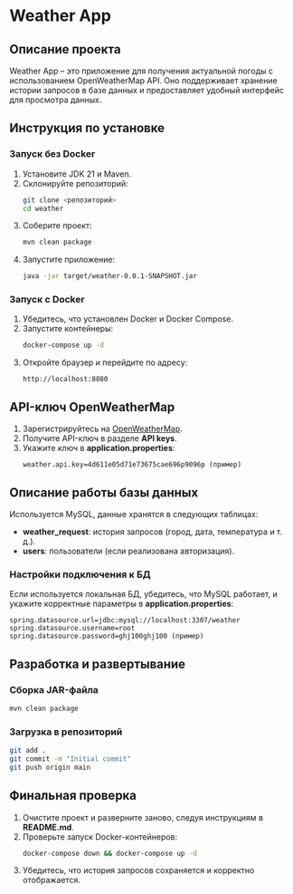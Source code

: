 # Weather App

## Описание проекта
Weather App – это приложение для получения актуальной погоды с использованием OpenWeatherMap API. Оно поддерживает хранение истории запросов в базе данных и предоставляет удобный интерфейс для просмотра данных.

## Инструкция по установке

### Запуск без Docker
1. Установите JDK 21 и Maven.
2. Склонируйте репозиторий:
   ```sh
   git clone <репозиторий>
   cd weather
   ```
3. Соберите проект:
   ```sh
   mvn clean package
   ```
4. Запустите приложение:
   ```sh
   java -jar target/weather-0.0.1-SNAPSHOT.jar
   ```

### Запуск с Docker
1. Убедитесь, что установлен Docker и Docker Compose.
2. Запустите контейнеры:
   ```sh
   docker-compose up -d
   ```
3. Откройте браузер и перейдите по адресу:
   ```
   http://localhost:8080
   ```

## API-ключ OpenWeatherMap
1. Зарегистрируйтесь на [OpenWeatherMap](https://openweathermap.org/).
2. Получите API-ключ в разделе **API keys**.
3. Укажите ключ в **application.properties**:
   ```properties
   weather.api.key=4d611e05d71e73675cae696р9096р (пример)
   ```

## Описание работы базы данных
Используется MySQL, данные хранятся в следующих таблицах:

- **weather_request**: история запросов (город, дата, температура и т. д.).
- **users**: пользователи (если реализована авторизация).

### Настройки подключения к БД
Если используется локальная БД, убедитесь, что MySQL работает, и укажите корректные параметры в **application.properties**:

```properties
spring.datasource.url=jdbc:mysql://localhost:3307/weather
spring.datasource.username=root
spring.datasource.password=ghj100ghj100 (пример)
```

## Разработка и развертывание

### Сборка JAR-файла
```sh
mvn clean package
```

### Загрузка в репозиторий
```sh
git add .
git commit -m "Initial commit"
git push origin main
```

## Финальная проверка
1. Очистите проект и разверните заново, следуя инструкциям в **README.md**.
2. Проверьте запуск Docker-контейнеров:
   ```sh
   docker-compose down && docker-compose up -d
   ```
3. Убедитесь, что история запросов сохраняется и корректно отображается.
